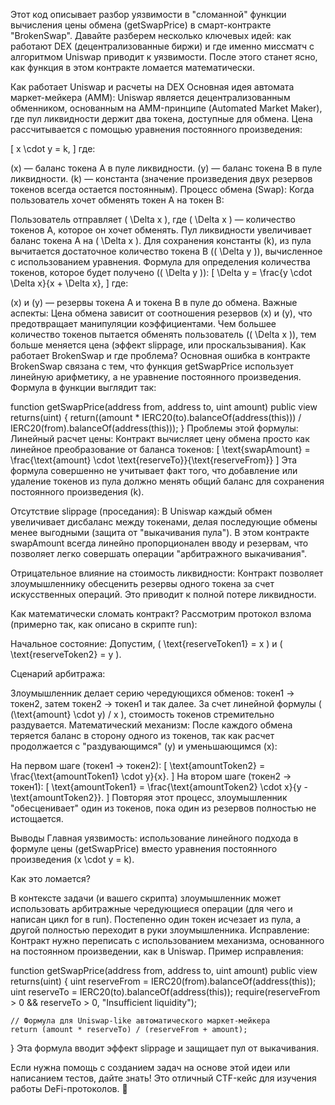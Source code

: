 Этот код описывает разбор уязвимости в "сломанной" функции вычисления цены обмена (getSwapPrice) в смарт-контракте "BrokenSwap". Давайте разберем несколько ключевых идей: как работают DEX (децентрализованные биржи) и где именно миссматч с алгоритмом Uniswap приводит к уязвимости. После этого станет ясно, как функция в этом контракте ломается математически.

Как работает Uniswap и расчеты на DEX
Основная идея автомата маркет-мейкера (AMM):
Uniswap является децентрализованным обменником, основанным на AMM-принципе (Automated Market Maker), где пул ликвидности держит два токена, доступные для обмена. Цена рассчитывается с помощью уравнения постоянного произведения:

[ x \cdot y = k, ] где:

(x) — баланс токена A в пуле ликвидности.
(y) — баланс токена B в пуле ликвидности.
(k) — константа (значение произведения двух резервов токенов всегда остается постоянным).
Процесс обмена (Swap):
Когда пользователь хочет обменять токен A на токен B:

Пользователь отправляет ( \Delta x ), где ( \Delta x ) — количество токенов A, которое он хочет обменять.
Пул ликвидности увеличивает баланс токена A на ( \Delta x ).
Для сохранения константы (k), из пула вычитается достаточное количество токена B (( \Delta y )), вычисленное с использованием уравнения.
Формула для определения количества токенов, которое будет получено (( \Delta y )): [ \Delta y = \frac{y \cdot \Delta x}{x + \Delta x}, ] где:

(x) и (y) — резервы токена A и токена B в пуле до обмена.
Важные аспекты:
Цена обмена зависит от соотношения резервов (x) и (y), что предотвращает манипуляции коэффициентами.
Чем большее количество токенов пытается обменять пользователь (( \Delta x )), тем больше меняется цена (эффект slippage, или проскальзывания).
Как работает BrokenSwap и где проблема?
Основная ошибка в контракте BrokenSwap связана с тем, что функция getSwapPrice использует линейную арифметику, а не уравнение постоянного произведения. Формула в функции выглядит так:

function getSwapPrice(address from, address to, uint amount) public view returns(uint) {
    return((amount * IERC20(to).balanceOf(address(this))) / IERC20(from).balanceOf(address(this)));
}
Проблемы этой формулы:
Линейный расчет цены: Контракт вычисляет цену обмена просто как линейное преобразование от баланса токенов: [ \text{swapAmount} = \frac{\text{amount} \cdot \text{reserveTo}}{\text{reserveFrom}} ] Эта формула совершенно не учитывает факт того, что добавление или удаление токенов из пула должно менять общий баланс для сохранения постоянного произведения (k).

Отсутствие slippage (проседания): В Uniswap каждый обмен увеличивает дисбаланс между токенами, делая последующие обмены менее выгодными (защита от "выкачивания пула"). В этом контракте swapAmount всегда линейно пропорционален вводу и резервам, что позволяет легко совершать операции "арбитражного выкачивания".

Отрицательное влияние на стоимость ликвидности: Контракт позволяет злоумышленнику обесценить резервы одного токена за счет искусственных операций. Это приводит к полной потере ликвидности.

Как математически сломать контракт?
Рассмотрим протокол взлома (примерно так, как описано в скрипте run):

Начальное состояние: Допустим, ( \text{reserveToken1} = x ) и ( \text{reserveToken2} = y ).

Сценарий арбитража:

Злоумышленник делает серию чередующихся обменов: токен1 → токен2, затем токен2 → токен1 и так далее.
За счет линейной формулы ( (\text{amount} \cdot y) / x ), стоимость токенов стремительно раздувается.
Математический механизм:
После каждого обмена теряется баланс в сторону одного из токенов, так как расчет продолжается с "раздувающимся" (y) и уменьшающимся (x):

На первом шаге (токен1 → токен2): [ \text{amountToken2} = \frac{\text{amountToken1} \cdot y}{x}. ]
На втором шаге (токен2 → токен1): [ \text{amountToken1} = \frac{\text{amountToken2} \cdot x}{y - \text{amountToken2}}. ]
Повторяя этот процесс, злоумышленник "обесценивает" один из токенов, пока один из резервов полностью не истощается.

Выводы
Главная уязвимость: использование линейного подхода в формуле цены (getSwapPrice) вместо уравнения постоянного произведения (x \cdot y = k).

Как это ломается?

В контексте задачи (и вашего скрипта) злоумышленник может использовать арбитражные чередующиеся операции (для чего и написан цикл for в run).
Постепенно один токен исчезает из пула, а другой полностью переходит в руки злоумышленника.
Исправление: Контракт нужно переписать с использованием механизма, основанного на постоянном произведении, как в Uniswap. Пример исправления:

function getSwapPrice(address from, address to, uint amount) public view returns(uint) {
    uint reserveFrom = IERC20(from).balanceOf(address(this));
    uint reserveTo = IERC20(to).balanceOf(address(this));
    require(reserveFrom > 0 && reserveTo > 0, "Insufficient liquidity");

    // Формула для Uniswap-like автоматического маркет-мейкера
    return (amount * reserveTo) / (reserveFrom + amount);
}
Эта формула вводит эффект slippage и защищает пул от выкачивания.

Если нужна помощь с созданием задач на основе этой идеи или написанием тестов, дайте знать! Это отличный CTF-кейс для изучения работы DeFi-протоколов. 🚀